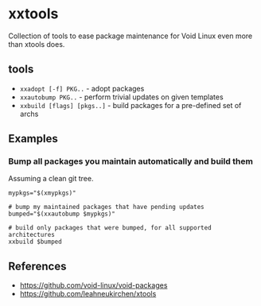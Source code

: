 # xxtools
Collection of tools to ease package maintenance for Void Linux even more than
xtools does.

## tools

* `xxadopt [-f] PKG..` - adopt packages
* `xxautobump PKG..` - perform trivial updates on given templates
* `xxbuild [flags] [pkgs..]` - build packages for a pre-defined set of archs

## Examples
### Bump all packages you maintain automatically and build them
Assuming a clean git tree.

```
mypkgs="$(xmypkgs)"

# bump my maintained packages that have pending updates
bumped="$(xxautobump $mypkgs)"

# build only packages that were bumped, for all supported architectures
xxbuild $bumped
```

## References
* https://github.com/void-linux/void-packages
* https://github.com/leahneukirchen/xtools
